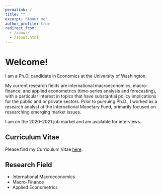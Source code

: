 ```yaml
---
permalink: /
title: ""
excerpt: "About me"
author_profile: true
redirect_from: 
  - /about/
  - /about.html
---
```


Welcome! 
======
I am a Ph.D. candidate in Economics at the University of Washington. 

My current research fields are international macroeconomics, macro-finance, and applied econometrics (time-series analysis and forecasting), with a particular interest in topics that have substantial policy implications for the public and or private sectors. Prior to pursuing Ph.D., I worked as a research analyst at the International Monetary Fund, primarily focused on researching emerging market issues. 

I am on the 2020–2021 job market and am available for interviews.


Curriculum Vitae
------
Please find my Curriculum Vitae [here](https://econmonicagr.github.io/files/MonicaGR_CV.pdf).


Research Field
------
* International Macroeconomics
* Macro-Finance
* Applied Econometrics
  
  
